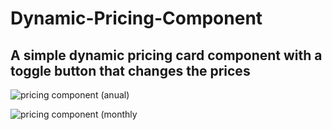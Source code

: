 # Dynamic-Pricing-Component
## A simple dynamic pricing card component with a toggle button that changes the prices

![pricing component (anual)](https://github.com/Destiny-Isiguzo/Dynamic-Pricing-Component/assets/96926855/47df4d13-b781-4d97-8117-c28075088b5f)

![pricing component (monthly](https://github.com/Destiny-Isiguzo/Dynamic-Pricing-Component/assets/96926855/8090d051-556f-404f-8853-2e769c0a6ed2)

